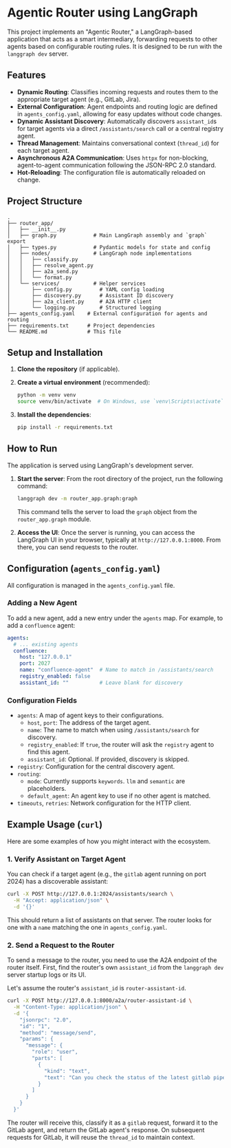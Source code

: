 # Agentic Router using LangGraph

This project implements an "Agentic Router," a LangGraph-based application that acts as a smart intermediary, forwarding requests to other agents based on configurable routing rules. It is designed to be run with the `langgraph dev` server.

## Features

- **Dynamic Routing**: Classifies incoming requests and routes them to the appropriate target agent (e.g., GitLab, Jira).
- **External Configuration**: Agent endpoints and routing logic are defined in `agents_config.yaml`, allowing for easy updates without code changes.
- **Dynamic Assistant Discovery**: Automatically discovers `assistant_id`s for target agents via a direct `/assistants/search` call or a central registry agent.
- **Thread Management**: Maintains conversational context (`thread_id`) for each target agent.
- **Asynchronous A2A Communication**: Uses `httpx` for non-blocking, agent-to-agent communication following the JSON-RPC 2.0 standard.
- **Hot-Reloading**: The configuration file is automatically reloaded on change.

## Project Structure

```
.
├── router_app/
│   ├── __init__.py
│   ├── graph.py            # Main LangGraph assembly and `graph` export
│   ├── types.py            # Pydantic models for state and config
│   ├── nodes/              # LangGraph node implementations
│   │   ├── classify.py
│   │   ├── resolve_agent.py
│   │   ├── a2a_send.py
│   │   └── format.py
│   └── services/           # Helper services
│       ├── config.py         # YAML config loading
│       ├── discovery.py      # Assistant ID discovery
│       ├── a2a_client.py     # A2A HTTP client
│       └── logging.py        # Structured logging
├── agents_config.yaml    # External configuration for agents and routing
├── requirements.txt      # Project dependencies
└── README.md             # This file
```

## Setup and Installation

1.  **Clone the repository** (if applicable).

2.  **Create a virtual environment** (recommended):
    ```bash
    python -m venv venv
    source venv/bin/activate  # On Windows, use `venv\Scripts\activate`
    ```

3.  **Install the dependencies**:
    ```bash
    pip install -r requirements.txt
    ```

## How to Run

The application is served using LangGraph's development server.

1.  **Start the server**:
    From the root directory of the project, run the following command:
    ```bash
    langgraph dev -m router_app.graph:graph
    ```
    This command tells the server to load the `graph` object from the `router_app.graph` module.

2.  **Access the UI**:
    Once the server is running, you can access the LangGraph UI in your browser, typically at `http://127.0.0.1:8000`. From there, you can send requests to the router.

## Configuration (`agents_config.yaml`)

All configuration is managed in the `agents_config.yaml` file.

### Adding a New Agent

To add a new agent, add a new entry under the `agents` map. For example, to add a `confluence` agent:

```yaml
agents:
  # ... existing agents
  confluence:
    host: "127.0.0.1"
    port: 2027
    name: "confluence-agent"  # Name to match in /assistants/search
    registry_enabled: false
    assistant_id: ""          # Leave blank for discovery
```

### Configuration Fields

-   `agents`: A map of agent keys to their configurations.
    -   `host`, `port`: The address of the target agent.
    -   `name`: The name to match when using `/assistants/search` for discovery.
    -   `registry_enabled`: If `true`, the router will ask the `registry` agent to find this agent.
    -   `assistant_id`: Optional. If provided, discovery is skipped.
-   `registry`: Configuration for the central discovery agent.
-   `routing`:
    -   `mode`: Currently supports `keywords`. `llm` and `semantic` are placeholders.
    -   `default_agent`: An agent key to use if no other agent is matched.
-   `timeouts`, `retries`: Network configuration for the HTTP client.

## Example Usage (`curl`)

Here are some examples of how you might interact with the ecosystem.

### 1. Verify Assistant on Target Agent

You can check if a target agent (e.g., the `gitlab` agent running on port 2024) has a discoverable assistant:

```bash
curl -X POST http://127.0.0.1:2024/assistants/search \
  -H "Accept: application/json" \
  -d '{}'
```
This should return a list of assistants on that server. The router looks for one with a `name` matching the one in `agents_config.yaml`.

### 2. Send a Request to the Router

To send a message to the router, you need to use the A2A endpoint of the router itself. First, find the router's own `assistant_id` from the `langgraph dev` server startup logs or its UI.

Let's assume the router's `assistant_id` is `router-assistant-id`.

```bash
curl -X POST http://127.0.0.1:8000/a2a/router-assistant-id \
  -H "Content-Type: application/json" \
  -d '{
    "jsonrpc": "2.0",
    "id": "1",
    "method": "message/send",
    "params": {
      "message": {
        "role": "user",
        "parts": [
          {
            "kind": "text",
            "text": "Can you check the status of the latest gitlab pipeline?"
          }
        ]
      }
    }
  }'
```

The router will receive this, classify it as a `gitlab` request, forward it to the GitLab agent, and return the GitLab agent's response. On subsequent requests for GitLab, it will reuse the `thread_id` to maintain context.